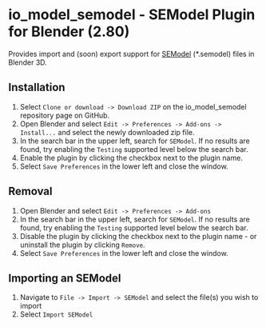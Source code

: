 # io_model_semodel - SEModel Plugin for Blender (2.80)

Provides import and (soon) export support for [SEModel](https://github.com/SE2Dev/SEModel-Docs) (*.semodel) files in Blender 3D.

## Installation

1. Select `Clone or download -> Download ZIP` on the io_model_semodel repository page on GitHub.
1. Open Blender and select `Edit -> Preferences -> Add-ons -> Install...` and select the newly downloaded zip file.
1. In the search bar in the upper left, search for `SEModel`. If no results are found, try enabling the `Testing` supported level below the search bar.
1. Enable the plugin by clicking the checkbox next to the plugin name.
1. Select `Save Preferences` in the lower left and close the window.

## Removal

1. Open Blender and select `Edit -> Preferences -> Add-ons`
1. In the search bar in the upper left, search for `SEModel`. If no results are found, try enabling the `Testing` supported level below the search bar.
1. Disable the plugin by clicking the checkbox next to the plugin name - or uninstall the plugin by clicking `Remove`.
1. Select `Save Preferences` in the lower left and close the window.

## Importing an SEModel

1. Navigate to `File -> Import -> SEModel` and select the file(s) you wish to import
1. Select `Import SEModel`